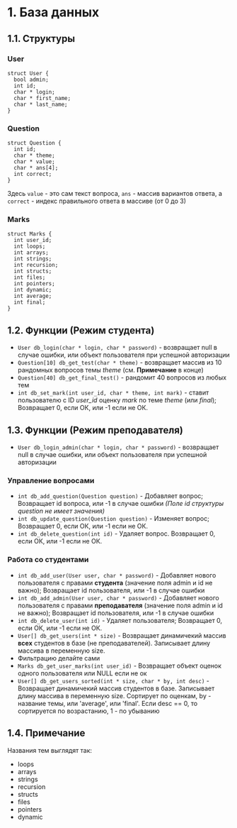 # 1. База данных
## 1.1. Cтруктуры
### User
```
struct User {
  bool admin;
  int id;
  char * login;
  char * first_name;
  char * last_name;
}
```
### Question
```
struct Question {
  int id;
  char * theme;
  char * value;
  char * ans[4];
  int correct;
}
```
Здесь `value` - это сам текст вопроса, `ans` - массив вариантов ответа, а `correct` - индекс правильного ответа в массиве (от 0 до 3)
### Marks
```
struct Marks {
  int user_id;
  int loops;
  int arrays;
  int strings;
  int recursion;
  int structs;
  int files;
  int pointers;
  int dynamic;
  int average;
  int final;
}
```

## 1.2. Функции (Режим студента)

- `User db_login(char * login, char * password)` - возвращает null в случае ошибки, или объект пользователя при успешной авторизации
- `Question[10] db_get_test(char * theme)` - возвращает массив из 10 рандомных вопросов темы *theme* (см. **Примечание** в конце)
- `Question[40] db_get_final_test()` - рандомит 40 вопросов из любых тем
- `int db_set_mark(int user_id, char * theme, int mark)` - ставит пользователю с ID *user_id* оценку *mark* по теме *theme* (или *final*); Возвращает 0, если ОК, или -1 если не ОК.

## 1.3. Функции (Режим преподавателя)

- `User db_login_admin(char * login, char * password)` - возвращает null в случае ошибки, или объект пользователя при успешной авторизации

### Управление вопросами

- `int db_add_question(Question question)` - Добавляет вопрос; Возвращает id вопроса, или -1 в случае ошибки *(Поле id структуры question не имеет значения)*
- `int db_update_question(Question question)` - Изменяет вопрос; Возвращает 0, если ОК, или -1 если не ОК.
- `int db_delete_question(int id)` - Удаляет вопрос. Возвращает 0, если ОК, или -1 если не ОК.

### Работа со студентами

- `int db_add_user(User user, char * password)` - Добавляет нового пользователя с правами **студента** (значение поля admin и id не важно); Возвращает id пользователя, или -1 в случае ошибки 
- `int db_add_admin(User user, char * password)` - Добавляет нового пользователя с правами **преподавателя** (значение поля admin и id не важно); Возвращает id пользователя, или -1 в случае ошибки 
- `int db_delete_user(int id)` - Удаляет пользователя; Возвращает 0, если ОК, или -1 если не ОК.
- `User[] db_get_users(int * size)` - Возвращает динамичекий массив **всех** студентов в базе (не преподавателей). Записывает длину массива в переменную size.
- Фильтрацию делайте сами
- `Marks db_get_user_marks(int user_id)` - Возвращает объект оценок одного пользователя или NULL если не ок
- `User[] db_get_users_sorted(int * size, char * by, int desc)` - Возвращает динамичекий массив студентов в базе. Записывает длину массива в переменную size. Сортирует по оценкам,  by - название темы, или 'average', или 'final'. Если desc == 0, то сортируется по возрастанию, 1 - по убыванию

## 1.4. Примечание
Названия тем выглядят так:
- loops
- arrays
- strings
- recursion
- structs
- files
- pointers
- dynamic
